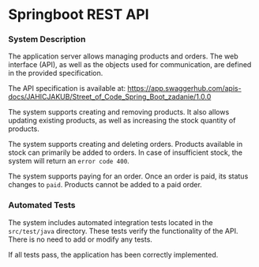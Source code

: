 # Springboot REST API

### System Description
The application server allows managing products and orders.
The web interface (API), as well as the objects used for communication, are defined in the provided specification.

The API specification is available at: https://app.swaggerhub.com/apis-docs/JAHICJAKUB/Street_of_Code_Spring_Boot_zadanie/1.0.0

The system supports creating and removing products. It also allows updating existing products, as well as increasing the stock quantity of products.

The system supports creating and deleting orders. Products available in stock can primarily be added to orders. In case of insufficient stock, the system will return an `error code 400`.

The system supports paying for an order. Once an order is paid, its status changes to `paid`. Products cannot be added to a paid order.

### Automated Tests
The system includes automated integration tests located in the `src/test/java` directory.
These tests verify the functionality of the API. There is no need to add or modify any tests.

If all tests pass, the application has been correctly implemented.
